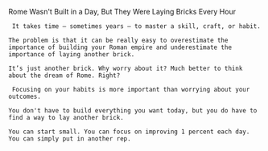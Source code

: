 Rome Wasn't Built in a Day, But They Were Laying Bricks Every Hour

	 It takes time — sometimes years — to master a skill, craft, or habit.

	The problem is that it can be really easy to overestimate the importance of building your Roman empire and underestimate the importance of laying another brick.

	It’s just another brick. Why worry about it? Much better to think about the dream of Rome. Right?

	 Focusing on your habits is more important than worrying about your outcomes.

	You don't have to build everything you want today, but you do have to find a way to lay another brick.

	You can start small. You can focus on improving 1 percent each day. You can simply put in another rep.

